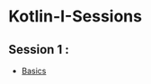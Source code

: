 # Kotlin-I-Sessions

## Session 1 : 
- [Basics](https://github.com/Google-Developers-Sohag/Kotlin-I-Sessions/blob/master/src/sessionOne/BasicTypes.kt)


